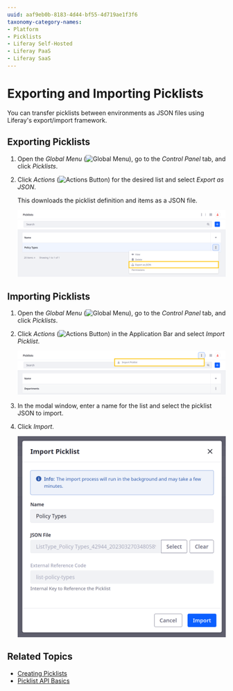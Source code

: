 ```yaml
---
uuid: aaf9eb0b-8183-4d44-bf55-4d719ae1f3f6
taxonomy-category-names:
- Platform
- Picklists
- Liferay Self-Hosted
- Liferay PaaS
- Liferay SaaS
---
```

# Exporting and Importing Picklists

You can transfer picklists between environments as JSON files using Liferay's export/import framework.

## Exporting Picklists

1. Open the *Global Menu* (![Global Menu](../../../images/icon-applications-menu.png)), go to the *Control Panel* tab, and click *Picklists*.

1. Click *Actions* (![Actions Button](../../../images/icon-actions.png)) for the desired list and select *Export as JSON*.

   This downloads the picklist definition and items as a JSON file.

   ![Click the Actions button for the desired list and select Export as JSON.](./exporting-and-importing-picklists/images/01.png)

## Importing Picklists

1. Open the *Global Menu* (![Global Menu](../../../images/icon-applications-menu.png)), go to the *Control Panel* tab, and click *Picklists*.

1. Click *Actions* (![Actions Button](../../../images/icon-actions.png)) in the Application Bar and select *Import Picklist*.

   ![Click the Action button in the Application Bar and select Import Picklist.](./exporting-and-importing-picklists/images/02.png)

1. In the modal window, enter a name for the list and select the picklist JSON to import.

1. Click *Import*.

   ![Enter a name for the list and select a picklist to import.](./exporting-and-importing-picklists/images/03.png)

## Related Topics

* [Creating Picklists](./creating-picklists.md)
* [Picklist API Basics](./picklists-api-basics.md)
